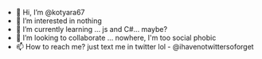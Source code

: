 - 👋 Hi, I’m @kotyara67
- 👀 I’m interested in nothing
- 🌱 I’m currently learning ... js and C#... maybe?
- 💞️ I’m looking to collaborate ... nowhere, I'm too social phobic
- 📫 How to reach me? just text me in twitter lol - @ihavenotwittersoforget

<!---
kotyara67/kotyara67 is a ✨ special ✨ repository because its `README.md` (this file) appears on your GitHub profile.
You can click the Preview link to take a look at your changes.
--->
